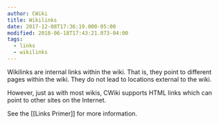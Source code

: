 ```yaml
---
author: CWiki
title: Wikilinks
date: 2017-12-08T17:36:19.000-05:00
modified: 2018-06-18T17:43:21.073-04:00
tags:
  - links
  - wikilinks
---
```



Wikilinks are internal links within the wiki. That is, they point to different pages within the wiki. They do not lead​ to locations external to the wiki.

However, just as with most wikis, CWiki supports HTML links which can point to other sites on the Internet.

See the [[Links Primer]] for more information.